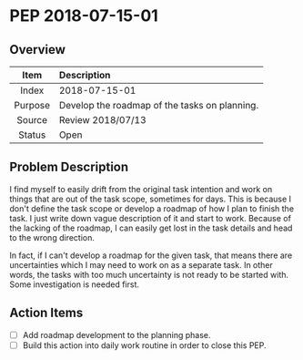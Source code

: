 # PEP 2018-07-15-01

## Overview

| Item | Description |
|:----:|:------------|
| Index | 2018-07-15-01 |
| Purpose | Develop the roadmap of the tasks on planning.  |
| Source | Review 2018/07/13 |
| Status | Open |

## Problem Description

I find myself to easily drift from the original task intention and work on things that are out of the task scope, sometimes for days. This is because I don't define the task scope or develop a roadmap of how I plan to finish the task. I just write down vague description of it and start to work. Because of the lacking of the roadmap, I can easily get lost in the task details and head to the wrong direction.

In fact, if I can't develop a roadmap for the given task, that means there are uncertainties which I may need to work on as a separate task. In other words, the tasks with too much uncertainty is not ready to be started with. Some investigation is needed first.

## Action Items

- [ ] Add roadmap development to the planning phase.
- [ ] Build this action into daily work routine in order to close this PEP.